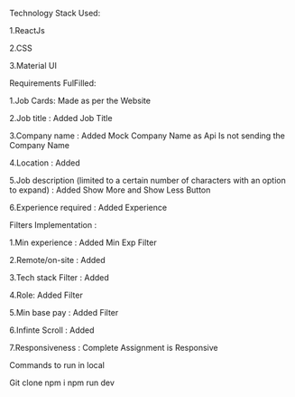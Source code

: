 Technology Stack Used:

1.ReactJs

2.CSS

3.Material UI

Requirements FulFilled:

1.Job Cards: Made as per the Website

2.Job title : Added Job Title

3.Company name : Added Mock Company Name as Api Is not sending the Company Name

4.Location : Added

5.Job description (limited to a certain number of characters with an option to expand) : Added Show More and Show Less Button

6.Experience required : Added Experience

Filters Implementation :

1.Min experience : Added Min Exp Filter

2.Remote/on-site : Added

3.Tech stack Filter : Added

4.Role: Added Filter

5.Min base pay : Added Filter

6.Infinte Scroll : Added

7.Responsiveness : Complete Assignment is Responsive

Commands to run in local

Git clone
npm i 
npm run dev

